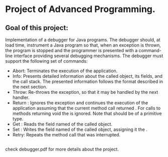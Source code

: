 # Project of Advanced Programming.

## Goal of this project:
Implementation of a debugger for Java programs. The debugger should, at load time, instrument a Java
program so that, when an exception is thrown, the program is stopped and the programmer is presented with
a command-line interface providing several debugging mechanisms.
The debugger must support the following set of commands:
* Abort: Terminates the execution of the application.
* Info: Presents detailed information about the called object, its fields, and the call stack. The presented
information follows the format described in the next section.
* Throw: Re-throws the exception, so that it may be handled by the next handler.
* Return <value>: Ignores the exception and continues the execution of the application assuming that the
current method call returned <value>. For calls to methods returning void the <value> is ignored. Note
that <value> should be of a primitive type.
* Get <field name>: Reads the field named <field name> of the called object.
* Set <field name> <new value>: Writes the field named <field name> of the called object, assigning
it the <new value>.
* Retry: Repeats the method call that was interrupted.

## 

check debugger.pdf for more details about the project.
